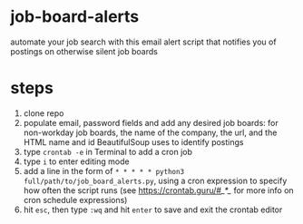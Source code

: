 # job-board-alerts

automate your job search with this email alert script that notifies you of postings on otherwise silent job boards

# steps

1. clone repo
2. populate email, password fields and add any desired job boards: for non-workday job boards, the name of the company, the url, and the HTML name and id BeautifulSoup uses to identify postings
3. type `crontab -e` in Terminal to add a cron job
4. type `i` to enter editing mode
5. add a line in the form of `* * * * * python3 full/path/to/job_board_alerts.py`, using a cron expression to specify how often the script runs (see https://crontab.guru/#*_*_*_*_* for more info on cron schedule expressions)
6. hit `esc`, then type `:wq` and hit `enter` to save and exit the crontab editor
